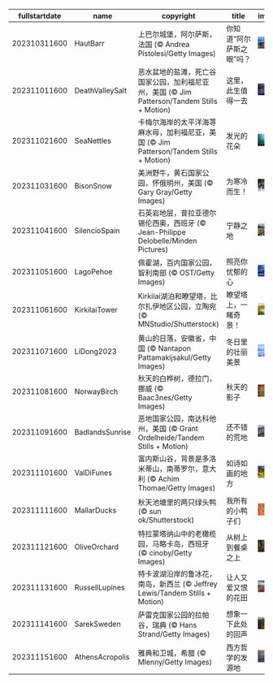 |fullstartdate|name|copyright|title|image|
|--|--|--|--|--|
202310311600|HautBarr|上巴尔城堡，阿尔萨斯，法国 (© Andrea Pistolesi/Getty Images)|你知道“阿尔萨斯之眼”吗？|![](/zh-CN/2023/11/202310311600HautBarr.jpg)|
202311011600|DeathValleySalt|恶水盆地的盐滩，死亡谷国家公园，加利福尼亚州，美国 (© Jim Patterson/Tandem Stills + Motion)|这里，此生值得一去|![](/zh-CN/2023/11/202311011600DeathValleySalt.jpg)|
202311021600|SeaNettles|卡梅尔海岸的太平洋海荨麻水母，加利福尼亚，美国 (© Jim Patterson/Tandem Stills + Motion)|发光的花朵|![](/zh-CN/2023/11/202311021600SeaNettles.jpg)|
202311031600|BisonSnow|美洲野牛，黄石国家公园，怀俄明州，美国 (© Gary Gray/Getty Images)|为寒冷而生！|![](/zh-CN/2023/11/202311031600BisonSnow.jpg)|
202311041600|SilencioSpain|石英岩地层，普拉亚德尔锡伦西奥，西班牙 (© Jean-Philippe Delobelle/Minden Pictures)|宁静之地|![](/zh-CN/2023/11/202311041600SilencioSpain.jpg)|
202311051600|LagoPehoe|佩霍湖，百内国家公园，智利南部 (© OST/Getty Images)|照亮你忧郁的心|![](/zh-CN/2023/11/202311051600LagoPehoe.jpg)|
202311061600|KirkilaiTower|Kirkilai湖泊和瞭望塔，比尔扎伊地区公园，立陶宛 (© MNStudio/Shutterstock)|瞭望塔上，一睹奇景！|![](/zh-CN/2023/11/202311061600KirkilaiTower.jpg)|
202311071600|LiDong2023|黄山的日落，安徽省，中国 (© Nantapon Pattamakijsakul/Getty Images)|冬日里的壮丽美景|![](/zh-CN/2023/11/202311071600LiDong2023.jpg)|
202311081600|NorwayBirch|秋天的白桦树，德拉门，挪威 (© Baac3nes/Getty Images)|秋天的影子|![](/zh-CN/2023/11/202311081600NorwayBirch.jpg)|
202311091600|BadlandsSunrise|恶地国家公园，南达科他州，美国 (© Grant Ordelheide/Tandem Stills + Motion)|还不错的荒地|![](/zh-CN/2023/11/202311091600BadlandsSunrise.jpg)|
202311101600|ValDiFunes|富内斯山谷，背景是多洛米蒂山，南蒂罗尔，意大利 (© Achim Thomae/Getty Images)|如诗如画的地方|![](/zh-CN/2023/11/202311101600ValDiFunes.jpg)|
202311111600|MallarDucks|秋天池塘里的两只绿头鸭 (© sun ok/Shutterstock)|我所有的小鸭子们|![](/zh-CN/2023/11/202311111600MallarDucks.jpg)|
202311121600|OliveOrchard|特拉蒙塔纳山中的老橄榄园，马略卡岛，西班牙 (© cinoby/Getty Images)|从树上到餐桌之上|![](/zh-CN/2023/11/202311121600OliveOrchard.jpg)|
202311131600|RussellLupines|特卡波湖沿岸的鲁冰花，南岛，新西兰 (© Jeffrey Lewis/Tandem Stills + Motion)|让人又爱又恨的花田|![](/zh-CN/2023/11/202311131600RussellLupines.jpg)|
202311141600|SarekSweden|萨雷克国家公园的拉帕谷，瑞典 (© Hans Strand/Getty Images)|想象一下此处的回声|![](/zh-CN/2023/11/202311141600SarekSweden.jpg)|
202311151600|AthensAcropolis|雅典和卫城，希腊 (© Mlenny/Getty Images)|西方哲学的发源地|![](/zh-CN/2023/11/202311151600AthensAcropolis.jpg)|
